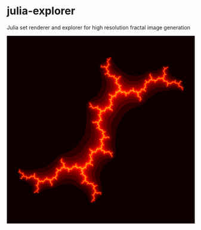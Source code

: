 # julia-explorer

Julia set renderer and explorer for high resolution fractal image generation

![Julia Set at 0i1](example.png)

